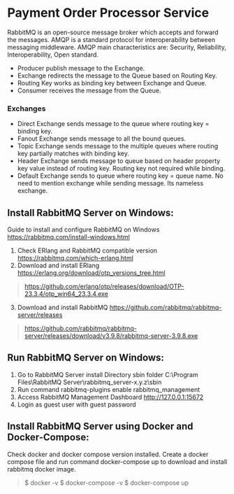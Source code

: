 # Payment Order Processor Service

RabbitMQ is an open-source message broker which accepts and forward the messages.
AMQP is a standard protocol for interoperability between messaging middleware.
AMQP main characteristics are: Security, Reliability, Interoperability, Open standard.

- Producer publish message to the Exchange.
- Exchange redirects the message to the Queue based on Routing Key.
- Routing Key works as binding key between Exchange and Queue.
- Consumer receives the message from the Queue.

### Exchanges
- Direct Exchange sends message to the queue where routing key = binding key.
- Fanout Exchange sends message to all the bound queues.
- Topic Exchange sends message to the multiple queues where routing key partially matches with binding key.
- Header Exchange sends message to queue based on header property key value instead of routing key. Routing key not required while binding.
- Default Exchange sends to queue where routing key = queue name. No need to mention exchange while sending message. Its nameless exchange.

Install RabbitMQ Server on Windows:
-----------------------------
Guide to install and configure RabbitMQ on Windows https://rabbitmq.com/install-windows.html
1. Check ERlang and RabbitMQ compatible version https://rabbitmq.com/which-erlang.html
2. Download and install ERlang https://erlang.org/download/otp_versions_tree.html
> https://github.com/erlang/otp/releases/download/OTP-23.3.4/otp_win64_23.3.4.exe
3. Download and install RabbitMQ https://github.com/rabbitmq/rabbitmq-server/releases
> https://github.com/rabbitmq/rabbitmq-server/releases/download/v3.9.8/rabbitmq-server-3.9.8.exe

Run RabbitMQ Server on Windows:
-----------------------------
1. Go to RabbitMQ Server install Directory sbin folder C:\Program Files\RabbitMQ Server\rabbitmq_server-x.y.z\sbin
2. Run command rabbitmq-plugins enable rabbitmq_management
3. Access RabbitMQ Management Dashboard http://127.0.0.1:15672
4. Login as guest user with guest password

Install RabbitMQ Server using Docker and Docker-Compose:
-------------------------------------------------------
Check docker and docker compose version installed.
Create a docker compose file and run command docker-compose up to download and install rabbitmq docker image.
> $ docker -v
> $ docker-compose -v
> $ docker-compose up
